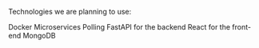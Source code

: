 Technologies we are planning to use:

Docker
Microservices
Polling
FastAPI for the backend
React for the front-end
MongoDB